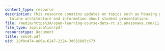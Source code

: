 ```yaml
---
content_type: resource
description: This resource conatins updates on topics such as housing group meeting,
  tulane architecture and information about student presentations.
file: /media/https%3A/open-learning-course-data-rc.s3.amazonaws.com/11-945-katrina-practicum-spring-2006/28f0c474a86a624722243d632885c573_sess9.pdf
file_type: application/pdf
resourcetype: Document
title: sess9.pdf
uid: 28f0c474-a86a-6247-2224-3d632885c573
---
```

